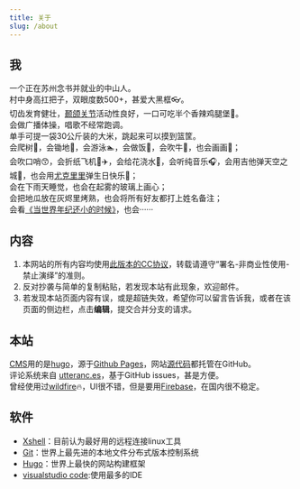 ```yaml
---
title: 关于
slug: /about
---
```


## 我

一个正在苏州念书并就业的中山人。  
村中身高扛把子，双眼度数500+，甚爱大黑框👓。  
切齿发育健壮，[颞颌关节](https://baike.baidu.com/item/%E9%A2%9E%E9%A2%8C%E5%85%B3%E8%8A%82/8368054?fr=aladdin)活动性良好，一口可吃半个香辣鸡腿堡🍔。  
会做广播体操，唱歌不经常跑调。  
单手可提一袋30公斤装的大米，跳起来可以摸到篮筐。  
会爬树🌳，会锄地🎑，会游泳🏊，会做饭🍚，会吹牛🎤，也会画画🎨；  
会吹口哨😙，会折纸飞机🧻✈️，会给花浇水🌼，会听纯音乐🎧，会用吉他弹天空之城🎸，也会用[尤克里里](https://baike.baidu.com/item/%E5%B0%A4%E5%85%8B%E9%87%8C%E9%87%8C/805901?fr=aladdin)弹生日快乐🎂；  
会在下雨天睡觉，也会在起雾的玻璃上画心；  
会把地瓜放在灰烬里烤熟，也会将所有好友都打上姓名备注；  
会看[《当世界年纪还小的时候》](https://baike.baidu.com/item/%E5%BD%93%E4%B8%96%E7%95%8C%E5%B9%B4%E7%BA%AA%E8%BF%98%E5%B0%8F%E7%9A%84%E6%97%B6%E5%80%99/7385757?fromtitle=%E3%80%8A%E5%BD%93%E4%B8%96%E7%95%8C%E5%B9%B4%E7%BA%AA%E8%BF%98%E5%B0%8F%E7%9A%84%E6%97%B6%E5%80%99%E3%80%8B&fromid=582765)，也会······  

## 内容

1. 本网站的所有内容均使用[此版本的CC协议](https://creativecommons.org/licenses/by-nc-nd/4.0/)，转载请遵守“署名-非商业性使用-禁止演绎”的准则。
2. 反对抄袭与简单的复制粘贴，若发现本站有此现象，欢迎邮件。
3. 若发现本站页面内容有误，或是超链失效，希望你可以留言告诉我，或者在该页面的侧边栏，点击**编辑**，提交合并分支的请求。

## 本站

[CMS](https://baike.baidu.com/item/CMS/315935?fr=aladdin)用的是[hugo](https://gohugo.io/)，源于[Github Pages](https://pages.github.com/)，网站[源代码](https://github.com/zsdycs/zsdycs-blog)都托管在GitHub。  
评论系统来自 [utteranc.es](https://utteranc.es/)，基于GitHub issues，甚是方便。  
曾经使用过[wildfire](https://wildfire.js.org)🔥，UI很不错，但是要用[Firebase](https://firebase.google.com)，在国内很不稳定。

## 软件

- [Xshell](https://www.netsarang.com/zh/xshell/)：目前认为最好用的远程连接linux工具
- [Git](https://git-scm.com/)：世界上最先进的本地文件分布式版本控制系统
- [Hugo](http://gohugo.io)：世界上最快的网站构建框架
- [visualstudio code](https://code.visualstudio.com/):使用最多的IDE
